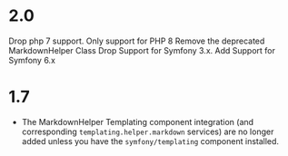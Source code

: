 2.0
===
Drop php 7 support. Only support for PHP 8
Remove the deprecated MarkdownHelper Class
Drop Support for Symfony 3.x.
Add Support for Symfony 6.x

1.7
===

* The MarkdownHelper Templating component integration (and corresponding
  `templating.helper.markdown` services) are no longer added unless you
  have the `symfony/templating` component installed.
